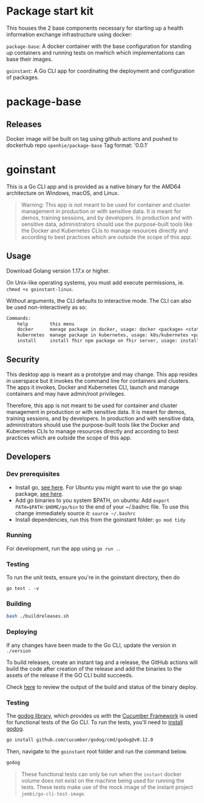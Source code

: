 # Package start kit

This houses the 2 base components necessary for starting up a health information exchange infrastructure using docker:

`package-base`: A docker container with the base configuration for standing up containers and running tests on mwhich which implementations can base their images.

`goinstant`: A Go CLI app for coordinating the deployment and configuration of packages.

# package-base

## Releases

Docker image will be built on tag using github actions and pushed to dockerhub repo `openhie/package-base`
Tag format: '0.0.1'


# goinstant

This is a Go CLI app and is provided as a native binary for the AMD64 architecture on Windows, macOS, and Linux.

> Warning: This app is not meant to be used for container and cluster management in production or with sensitive data. It is meant for demos, training sessions, and by developers. In production and with sensitive data, administrators should use the purpose-built tools like the Docker and Kubernetes CLIs to manage resources directly and according to best practices which are outside the scope of this app.

## Usage

Download Golang version 1.17.x or higher.

On Unix-like operating systems, you must add execute permissions, ie. `chmod +x goinstant-linux`.

Without arguments, the CLI defaults to interactive mode. The CLI can also be used non-interactively as so:

```txt
Commands:
	help 		this menu
	docker		manage package in docker, usage: docker <package> <state> e.g. docker core init
	kubernetes	manage package in kubernetes, usage: k8s/kubernetes <package> <state>, e.g. k8s core init
	install		install fhir npm package on fhir server, usage: install <ig_url> <fhir_server>, e.g. install https://intrahealth.github.io/simple-hiv-ig/ http://hapi.fhir.org/baseR4
```

## Security

This desktop app is meant as a prototype and may change. This app resides in userspace but it invokes the command line for containers and clusters. The apps it invokes, Docker and Kubernetes CLI, launch and manage containers and may have admin/root privileges.

Therefore, this app is not meant to be used for container and cluster management in production or with sensitive data. It is meant for demos, training sessions, and by developers. In production and with sensitive data, administrators should use the purpose-built tools like the Docker and Kubernetes CLIs to manage resources directly and according to best practices which are outside the scope of this app.

## Developers

### Dev prerequisites

- Install go, [see here](https://golang.org/doc/install). For Ubuntu you might want to use the go snap package, [see here](https://snapcraft.io/install/go/ubuntu).
- Add go binaries to you system \$PATH, on ubuntu: Add `export PATH=$PATH:$HOME/go/bin` to the end of your ~/.bashrc file. To use this change immediately source it: `source ~/.bashrc`
- Install dependencies, run this from the goinstant folder: `go mod tidy`

### Running

For development, run the app using `go run .`.

### Testing

To run the unit tests, ensure you're in the goinstant directory, then do

```
go test . -v
```

### Building

```sh
bash ./buildreleases.sh
```

### Deploying

If any changes have been made to the Go CLI, update the version in `./version`

To build releases, create an instant tag and a release, the GitHub actions will build the code after creation of the release and add the binaries to the assets of the release if the GO CLI build succeeds.

Check [here](https://github.com/openhie/instant/actions/new) to review the output of the build and status of the binary deploy.

### Testing

The [godog library](https://github.com/cucumber/godog), which provides us with the [Cucumber Framework](https://cucumber.io/) is used for functional tests of the Go CLI. To run the tests, you'll need to [install godog](https://github.com/cucumber/godog#install).

```bash
go install github.com/cucumber/godog/cmd/godog@v0.12.0
```

Then, navigate to the `goinstant` root folder and run the command below.

```bash
godog
```

> These functional tests can only be run when the `instant` docker volume does not exist on the machine being used for running the tests. These tests make use of the mock image of the instant project `jembi/go-cli-test-image`.
